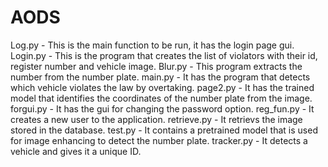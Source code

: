 # AODS 
Log.py      - This is the main function to be run, it has the login page gui.
Login.py    - This is the program that creates the list of violators with their id, register number and vehicle image.
Blur.py     - This program extracts the number from the number plate.
main.py     - It has the program that detects which vehicle violates the law by overtaking.
page2.py    - It has the trained model that identifies the coordinates of the number plate from the image.
forgui.py   - It has the gui for changing the password option.
reg_fun.py  - It creates a new user to the application.
retrieve.py - It retrievs the image stored in the database.
test.py     - It contains a pretrained model that is used for image enhancing to detect the number plate.
tracker.py  - It detects a vehicle and gives it a unique ID.
